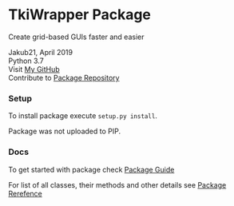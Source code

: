 # TkiWrapper Package

Create grid-based GUIs faster and easier

Jakub21, April 2019  
Python 3.7  
Visit [My GitHub](https://github.com/Jakub21)  
Contribute to [Package Repository](https://github.com/Jakub21/TkiWrapper)


### Setup
To install package execute `setup.py install`.

Package was not uploaded to PIP.


### Docs
To get started with package check
[Package Guide](docs/packageGuide.md)

For list of all classes, their methods and other details see
[Package Rerefence](docs/packageReference.md)
